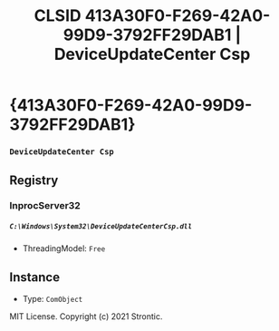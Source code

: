 ﻿---
title: "CLSID 413A30F0-F269-42A0-99D9-3792FF29DAB1 | DeviceUpdateCenter Csp"
excerpt: What is COM-Object CLSID 413A30F0-F269-42A0-99D9-3792FF29DAB1?
---

# {413A30F0-F269-42A0-99D9-3792FF29DAB1}

### `DeviceUpdateCenter Csp`

## Registry


### InprocServer32

##### `C:\Windows\System32\DeviceUpdateCenterCsp.dll`
* ThreadingModel: `Free`

## Instance

* Type: `ComObject`

MIT License. Copyright (c) 2021 Strontic.


